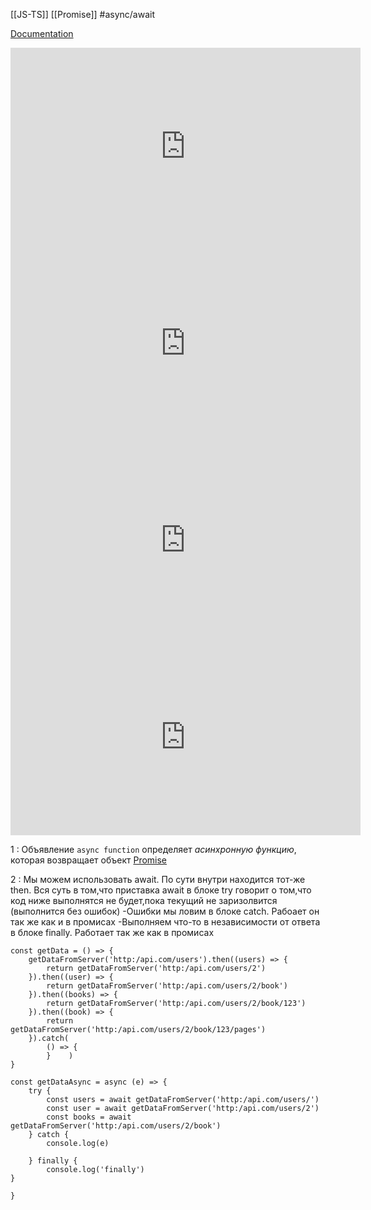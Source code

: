 [[JS-TS]] [[Promise]] #async/await

[Documentation](https://developer.mozilla.org/ru/docs/Web/JavaScript/Reference/Statements/async_function)

<iframe width="560" height="315" src="https://www.youtube.com/embed/v1hdrFi4il4?start=6028" title="YouTube video player" frameborder="0" allow="accelerometer; autoplay; clipboard-write; encrypted-media; gyroscope; picture-in-picture" allowfullscreen></iframe>

<iframe width="560" height="315" src="https://www.youtube.com/embed/F3B59K2qE2Y?start=6355" title="YouTube video player" frameborder="0" allow="accelerometer; autoplay; clipboard-write; encrypted-media; gyroscope; picture-in-picture" allowfullscreen></iframe>

<iframe width="560" height="315" src="https://www.youtube.com/embed/_Y2KOWRKvJI?start=5475" title="YouTube video player" frameborder="0" allow="accelerometer; autoplay; clipboard-write; encrypted-media; gyroscope; picture-in-picture" allowfullscreen></iframe>

<iframe width="560" height="315" src="https://www.youtube.com/embed/D563_Obu59M?start=8445" title="YouTube video player" frameborder="0" allow="accelerometer; autoplay; clipboard-write; encrypted-media; gyroscope; picture-in-picture" allowfullscreen></iframe>


1 : Объявление `async function` определяет _асинхронную функцию_, которая возвращает объект [Promise](obsidian://open?vault=ObsidianFiles&file=JS-TS%2FPromise%2FPromise)

2 : Мы можем использовать await. По сути внутри находится тот-же then. Вся суть в том,что приставка await в блоке try говорит о том,что код ниже выполнятся не будет,пока текущий не заризолвится (выполнится без ошибок)
-Ошибки мы ловим в блоке catch. Рабоает он так же как и в промисах
-Выполняем что-то в независимости от ответа в блоке finally. Работает так же как в промисах

``` JS
const getData = () => {  
    getDataFromServer('http:/api.com/users').then((users) => {  
        return getDataFromServer('http:/api.com/users/2')  
    }).then((user) => {  
        return getDataFromServer('http:/api.com/users/2/book')  
    }).then((books) => {  
        return getDataFromServer('http:/api.com/users/2/book/123')  
    }).then((book) => {  
        return getDataFromServer('http:/api.com/users/2/book/123/pages')  
    }).catch(  
        () => {  
        }    )  
}  
  
const getDataAsync = async (e) => {  
    try {  
        const users = await getDataFromServer('http:/api.com/users/')  
        const user = await getDataFromServer('http:/api.com/users/2')  
        const books = await getDataFromServer('http:/api.com/users/2/book')  
    } catch {  
        console.log(e)  
  
    } finally {  
        console.log('finally')   
}  

}
```

